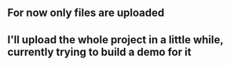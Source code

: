 ## For now only files are uploaded
## I'll upload the whole project in a little while, currently trying to build a demo for it 
